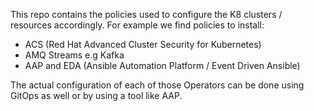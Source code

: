 This repo contains the policies used to configure the K8 clusters / resources accordingly.
For example we find policies to install:
 - ACS (Red Hat Advanced Cluster Security for Kubernetes)
 - AMQ Streams e.g Kafka
 - AAP and EDA (Ansible Automation Platform / Event Driven Ansible)

The actual configuration of each of those Operators can be done using GitOps as well or by using a tool like AAP.
